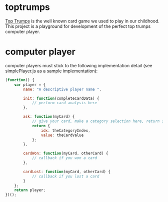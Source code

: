 toptrumps
=========

[Top Trumps](http://en.wikipedia.org/wiki/Top_Trumps) is the well known card game we used to play in our childhood. This project is a playground for development of the perfect top trumps computer player. 

computer player
===============

computer players must stick to the following implementation detail (see simplePlayer.js as a sample implementation):

```javascript
(function() {
    var player = {
        name: "A descriptive player name ",

        init: function(completeCardData) {
            // perform card analysis here
        },

        ask: function(myCard) {
            // give your card, make a category selection here, return selected index and value
            return {
                idx: theCategoryIndex,
                value: theCardValue
            };
        },

        cardWon: function(myCard, otherCard) {
            // callback if you won a card
        },

        cardLost: function(myCard, otherCard) {
            // callback if you lost a card
        }
    };
    return player;
})();
```
